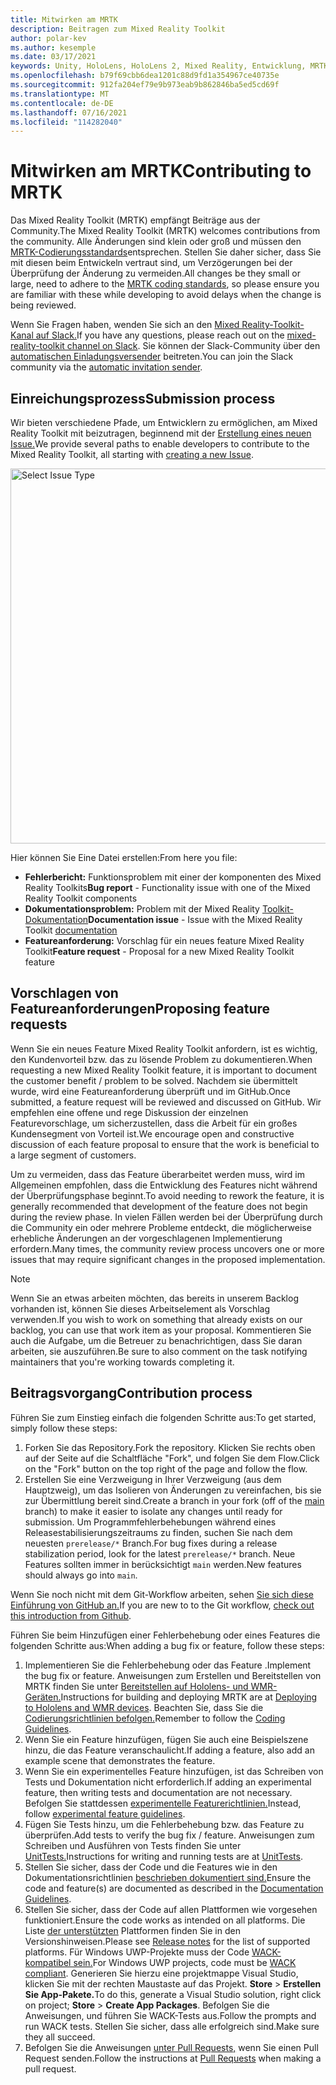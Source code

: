 ```yaml
---
title: Mitwirken am MRTK
description: Beitragen zum Mixed Reality Toolkit
author: polar-kev
ms.author: kesemple
ms.date: 03/17/2021
keywords: Unity, HoloLens, HoloLens 2, Mixed Reality, Entwicklung, MRTK, Fehlerbericht,
ms.openlocfilehash: b79f69cbb6dea1201c88d9fd1a354967ce40735e
ms.sourcegitcommit: 912fa204ef79e9b973eab9b862846ba5ed5cd69f
ms.translationtype: MT
ms.contentlocale: de-DE
ms.lasthandoff: 07/16/2021
ms.locfileid: "114282040"
---
```

# <a name="contributing-to-mrtk"></a><span data-ttu-id="fe4ec-104">Mitwirken am MRTK</span><span class="sxs-lookup"><span data-stu-id="fe4ec-104">Contributing to MRTK</span></span>

<span data-ttu-id="fe4ec-105">Das Mixed Reality Toolkit (MRTK) empfängt Beiträge aus der Community.</span><span class="sxs-lookup"><span data-stu-id="fe4ec-105">The Mixed Reality Toolkit (MRTK) welcomes contributions from the community.</span></span> <span data-ttu-id="fe4ec-106">Alle Änderungen sind klein oder groß und müssen den [MRTK-Codierungsstandards](coding-guidelines.md)entsprechen. Stellen Sie daher sicher, dass Sie mit diesen beim Entwickeln vertraut sind, um Verzögerungen bei der Überprüfung der Änderung zu vermeiden.</span><span class="sxs-lookup"><span data-stu-id="fe4ec-106">All changes be they small or large, need to adhere to the [MRTK coding standards](coding-guidelines.md), so please ensure you are familiar with these while developing to avoid delays when the change is being reviewed.</span></span>

<span data-ttu-id="fe4ec-107">Wenn Sie Fragen haben, wenden Sie sich an den [Mixed Reality-Toolkit-Kanal auf Slack.](https://holodevelopers.slack.com/messages/C2H4HT858)</span><span class="sxs-lookup"><span data-stu-id="fe4ec-107">If you have any questions, please reach out on the [mixed-reality-toolkit channel on Slack](https://holodevelopers.slack.com/messages/C2H4HT858).</span></span>
<span data-ttu-id="fe4ec-108">Sie können der Slack-Community über den [automatischen Einladungsversender](https://holodevelopersslack.azurewebsites.net/) beitreten.</span><span class="sxs-lookup"><span data-stu-id="fe4ec-108">You can join the Slack community via the [automatic invitation sender](https://holodevelopersslack.azurewebsites.net/).</span></span>

## <a name="submission-process"></a><span data-ttu-id="fe4ec-109">Einreichungsprozess</span><span class="sxs-lookup"><span data-stu-id="fe4ec-109">Submission process</span></span>

<span data-ttu-id="fe4ec-110">Wir bieten verschiedene Pfade, um Entwicklern zu ermöglichen, am Mixed Reality Toolkit mit beizutragen, beginnend mit der [Erstellung eines neuen Issue.](https://github.com/Microsoft/MixedRealityToolkit-Unity/issues/new/choose)</span><span class="sxs-lookup"><span data-stu-id="fe4ec-110">We provide several paths to enable developers to contribute to the Mixed Reality Toolkit, all starting with [creating a new Issue](https://github.com/Microsoft/MixedRealityToolkit-Unity/issues/new/choose).</span></span>

<img src="../features/images/contributing/SelectIssueType.png" width="600" alt="Select Issue Type">

<span data-ttu-id="fe4ec-111">Hier können Sie Eine Datei erstellen:</span><span class="sxs-lookup"><span data-stu-id="fe4ec-111">From here you file:</span></span>

- <span data-ttu-id="fe4ec-112">**Fehlerbericht:** Funktionsproblem mit einer der komponenten des Mixed Reality Toolkits</span><span class="sxs-lookup"><span data-stu-id="fe4ec-112">**Bug report** - Functionality issue with one of the Mixed Reality Toolkit components</span></span>
- <span data-ttu-id="fe4ec-113">**Dokumentationsproblem:** Problem mit der Mixed Reality [Toolkit-Dokumentation](https://microsoft.github.io/MixedRealityToolkit-Unity)</span><span class="sxs-lookup"><span data-stu-id="fe4ec-113">**Documentation issue** - Issue with the Mixed Reality Toolkit [documentation](https://microsoft.github.io/MixedRealityToolkit-Unity)</span></span>
- <span data-ttu-id="fe4ec-114">**Featureanforderung:** Vorschlag für ein neues feature Mixed Reality Toolkit</span><span class="sxs-lookup"><span data-stu-id="fe4ec-114">**Feature request** - Proposal for a new Mixed Reality Toolkit feature</span></span>

## <a name="proposing-feature-requests"></a><span data-ttu-id="fe4ec-115">Vorschlagen von Featureanforderungen</span><span class="sxs-lookup"><span data-stu-id="fe4ec-115">Proposing feature requests</span></span>

<span data-ttu-id="fe4ec-116">Wenn Sie ein neues Feature Mixed Reality Toolkit anfordern, ist es wichtig, den Kundenvorteil bzw. das zu lösende Problem zu dokumentieren.</span><span class="sxs-lookup"><span data-stu-id="fe4ec-116">When requesting a new Mixed Reality Toolkit feature, it is important to document the customer benefit / problem to be solved.</span></span> <span data-ttu-id="fe4ec-117">Nachdem sie übermittelt wurde, wird eine Featureanforderung überprüft und im GitHub.</span><span class="sxs-lookup"><span data-stu-id="fe4ec-117">Once submitted, a feature request will be reviewed and discussed on GitHub.</span></span> <span data-ttu-id="fe4ec-118">Wir empfehlen eine offene und rege Diskussion der einzelnen Featurevorschlage, um sicherzustellen, dass die Arbeit für ein großes Kundensegment von Vorteil ist.</span><span class="sxs-lookup"><span data-stu-id="fe4ec-118">We encourage open and constructive discussion of each feature proposal to ensure that the work is beneficial to a large segment of customers.</span></span>

<span data-ttu-id="fe4ec-119">Um zu vermeiden, dass das Feature überarbeitet werden muss, wird im Allgemeinen empfohlen, dass die Entwicklung des Features nicht während der Überprüfungsphase beginnt.</span><span class="sxs-lookup"><span data-stu-id="fe4ec-119">To avoid needing to rework the feature, it is generally recommended that development of the feature does not begin during the review phase.</span></span> <span data-ttu-id="fe4ec-120">In vielen Fällen werden bei der Überprüfung durch die Community ein oder mehrere Probleme entdeckt, die möglicherweise erhebliche Änderungen an der vorgeschlagenen Implementierung erfordern.</span><span class="sxs-lookup"><span data-stu-id="fe4ec-120">Many times, the community review process uncovers one or more issues that may require significant changes in the proposed implementation.</span></span>

> [!NOTE]
> <span data-ttu-id="fe4ec-121">Wenn Sie an etwas arbeiten möchten, das bereits in unserem Backlog vorhanden ist, können Sie dieses Arbeitselement als Vorschlag verwenden.</span><span class="sxs-lookup"><span data-stu-id="fe4ec-121">If you wish to work on something that already exists on our backlog, you can use that work item as your proposal.</span></span> <span data-ttu-id="fe4ec-122">Kommentieren Sie auch die Aufgabe, um die Betreuer zu benachrichtigen, dass Sie daran arbeiten, sie auszuführen.</span><span class="sxs-lookup"><span data-stu-id="fe4ec-122">Be sure to also comment on the task notifying maintainers that you're working towards completing it.</span></span>

## <a name="contribution-process"></a><span data-ttu-id="fe4ec-123">Beitragsvorgang</span><span class="sxs-lookup"><span data-stu-id="fe4ec-123">Contribution process</span></span>

<span data-ttu-id="fe4ec-124">Führen Sie zum Einstieg einfach die folgenden Schritte aus:</span><span class="sxs-lookup"><span data-stu-id="fe4ec-124">To get started, simply follow these steps:</span></span>

1. <span data-ttu-id="fe4ec-125">Forken Sie das Repository.</span><span class="sxs-lookup"><span data-stu-id="fe4ec-125">Fork the repository.</span></span> <span data-ttu-id="fe4ec-126">Klicken Sie rechts oben auf der Seite auf die Schaltfläche "Fork", und folgen Sie dem Flow.</span><span class="sxs-lookup"><span data-stu-id="fe4ec-126">Click on the "Fork" button on the top right of the page and follow the flow.</span></span>
1. <span data-ttu-id="fe4ec-127">Erstellen Sie eine Verzweigung in [](https://github.com/microsoft/mixedrealitytoolkit-unity/tree/main) Ihrer Verzweigung (aus dem Hauptzweig), um das Isolieren von Änderungen zu vereinfachen, bis sie zur Übermittlung bereit sind.</span><span class="sxs-lookup"><span data-stu-id="fe4ec-127">Create a branch in your fork (off of the [main](https://github.com/microsoft/mixedrealitytoolkit-unity/tree/main) branch) to make it easier to isolate any changes until ready for submission.</span></span> <span data-ttu-id="fe4ec-128">Um Programmfehlerbehebungen während eines Releasestabilisierungszeitraums zu finden, suchen Sie nach dem neuesten `prerelease/*` Branch.</span><span class="sxs-lookup"><span data-stu-id="fe4ec-128">For bug fixes during a release stabilization period, look for the latest `prerelease/*` branch.</span></span> <span data-ttu-id="fe4ec-129">Neue Features sollten immer in berücksichtigt `main` werden.</span><span class="sxs-lookup"><span data-stu-id="fe4ec-129">New features should always go into `main`.</span></span>

<span data-ttu-id="fe4ec-130">Wenn Sie noch nicht mit dem Git-Workflow arbeiten, sehen [Sie sich diese Einführung von GitHub an.](https://guides.github.com/activities/hello-world/)</span><span class="sxs-lookup"><span data-stu-id="fe4ec-130">If you are new to to the Git workflow, [check out this introduction from Github](https://guides.github.com/activities/hello-world/).</span></span>

<span data-ttu-id="fe4ec-131">Führen Sie beim Hinzufügen einer Fehlerbehebung oder eines Features die folgenden Schritte aus:</span><span class="sxs-lookup"><span data-stu-id="fe4ec-131">When adding a bug fix or feature, follow these steps:</span></span>

1. <span data-ttu-id="fe4ec-132">Implementieren Sie die Fehlerbehebung oder das Feature .</span><span class="sxs-lookup"><span data-stu-id="fe4ec-132">Implement the bug fix or feature.</span></span> <span data-ttu-id="fe4ec-133">Anweisungen zum Erstellen und Bereitstellen von MRTK finden Sie unter [Bereitstellen auf Hololens- und WMR-Geräten.](../supported-devices/wmr-mrtk.md)</span><span class="sxs-lookup"><span data-stu-id="fe4ec-133">Instructions for building and deploying MRTK are at [Deploying to Hololens and WMR devices](../supported-devices/wmr-mrtk.md).</span></span> <span data-ttu-id="fe4ec-134">Beachten Sie, dass Sie die [Codierungsrichtlinien befolgen.](../contributing/coding-guidelines.md)</span><span class="sxs-lookup"><span data-stu-id="fe4ec-134">Remember to follow the [Coding Guidelines](../contributing/coding-guidelines.md).</span></span>
1. <span data-ttu-id="fe4ec-135">Wenn Sie ein Feature hinzufügen, fügen Sie auch eine Beispielszene hinzu, die das Feature veranschaulicht.</span><span class="sxs-lookup"><span data-stu-id="fe4ec-135">If adding a feature, also add an example scene that demonstrates the feature.</span></span>
1. <span data-ttu-id="fe4ec-136">Wenn Sie ein experimentelles Feature hinzufügen, ist das Schreiben von Tests und Dokumentation nicht erforderlich.</span><span class="sxs-lookup"><span data-stu-id="fe4ec-136">If adding an experimental feature, then writing tests and documentation are not necessary.</span></span> <span data-ttu-id="fe4ec-137">Befolgen Sie stattdessen [experimentelle Featurerichtlinien.](../contributing/experimental-features.md)</span><span class="sxs-lookup"><span data-stu-id="fe4ec-137">Instead, follow [experimental feature guidelines](../contributing/experimental-features.md).</span></span>
1. <span data-ttu-id="fe4ec-138">Fügen Sie Tests hinzu, um die Fehlerbehebung bzw. das Feature zu überprüfen.</span><span class="sxs-lookup"><span data-stu-id="fe4ec-138">Add tests to verify the bug fix / feature.</span></span> <span data-ttu-id="fe4ec-139">Anweisungen zum Schreiben und Ausführen von Tests finden Sie unter [UnitTests.](../contributing/unit-tests.md)</span><span class="sxs-lookup"><span data-stu-id="fe4ec-139">Instructions for writing and running tests are at [UnitTests](../contributing/unit-tests.md).</span></span>
1. <span data-ttu-id="fe4ec-140">Stellen Sie sicher, dass der Code und die Features wie in den Dokumentationsrichtlinien [beschrieben dokumentiert sind.](../contributing/documentation-guide.md)</span><span class="sxs-lookup"><span data-stu-id="fe4ec-140">Ensure the code and feature(s) are documented as described in the [Documentation Guidelines](../contributing/documentation-guide.md).</span></span>
1. <span data-ttu-id="fe4ec-141">Stellen Sie sicher, dass der Code auf allen Plattformen wie vorgesehen funktioniert.</span><span class="sxs-lookup"><span data-stu-id="fe4ec-141">Ensure the code works as intended on all platforms.</span></span> <span data-ttu-id="fe4ec-142">Die Liste [der unterstützten](../release-notes/mrtk-26-release-notes.md) Plattformen finden Sie in den Versionshinweisen.</span><span class="sxs-lookup"><span data-stu-id="fe4ec-142">Please see [Release notes](../release-notes/mrtk-26-release-notes.md) for the list of supported platforms.</span></span> <span data-ttu-id="fe4ec-143">Für Windows UWP-Projekte muss der Code [WACK-kompatibel sein.](https://developer.microsoft.com/windows/develop/app-certification-kit)</span><span class="sxs-lookup"><span data-stu-id="fe4ec-143">For Windows UWP projects, code must be [WACK compliant](https://developer.microsoft.com/windows/develop/app-certification-kit).</span></span> <span data-ttu-id="fe4ec-144">Generieren Sie hierzu eine projektmappe Visual Studio, klicken Sie mit der rechten Maustaste auf das Projekt. **Store**  >  **Erstellen Sie App-Pakete.**</span><span class="sxs-lookup"><span data-stu-id="fe4ec-144">To do this, generate a Visual Studio solution, right click on project; **Store** > **Create App Packages**.</span></span> <span data-ttu-id="fe4ec-145">Befolgen Sie die Anweisungen, und führen Sie WACK-Tests aus.</span><span class="sxs-lookup"><span data-stu-id="fe4ec-145">Follow the prompts and run WACK tests.</span></span> <span data-ttu-id="fe4ec-146">Stellen Sie sicher, dass alle erfolgreich sind.</span><span class="sxs-lookup"><span data-stu-id="fe4ec-146">Make sure they all succeed.</span></span>
1. <span data-ttu-id="fe4ec-147">Befolgen Sie die Anweisungen [unter Pull Requests,](../contributing/pull-requests.md) wenn Sie einen Pull Request senden.</span><span class="sxs-lookup"><span data-stu-id="fe4ec-147">Follow the instructions at [Pull Requests](../contributing/pull-requests.md) when making a pull request.</span></span>
